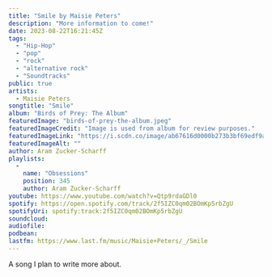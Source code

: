 ```yaml
---
title: "Smile by Maisie Peters"
description: "More information to come!"
date: 2023-08-22T16:21:45Z
tags:
  - "Hip-Hop"
  - "pop"
  - "rock"
  - "alternative rock"
  - "Soundtracks"
public: true
artists:
  - Maisie Peters
songtitle: "Smile"
album: "Birds of Prey: The Album"
featuredImage: "birds-of-prey-the-album.jpeg"
featuredImageCredit: "Image is used from album for review purposes."
featuredImageLink: "https://i.scdn.co/image/ab67616d0000b273b3bf69edf9add28fa892243f"
featuredImageAlt: ""
author: Aram Zucker-Scharff
playlists:
  -
    name: "Obsessions"
    position: 345
    author: Aram Zucker-Scharff
youtube: https://www.youtube.com/watch?v=Qtp9rdaGDl0
spotify: https://open.spotify.com/track/2f5IZC0qm02BOmKp5rbZgU
spotifyUri: spotify:track:2f5IZC0qm02BOmKp5rbZgU
soundcloud:
audiofile:
podbean:
lastfm: https://www.last.fm/music/Maisie+Peters/_/Smile
---
```


A song I plan to write more about.
		